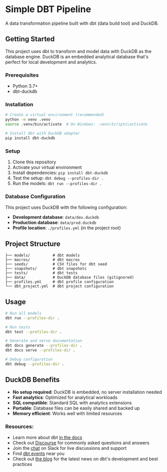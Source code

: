 # Simple DBT Pipeline

A data transformation pipeline built with dbt (data build tool) and DuckDB.

## Getting Started

This project uses dbt to transform and model data with DuckDB as the database engine. DuckDB is an embedded analytical database that's perfect for local development and analytics.

### Prerequisites

- Python 3.7+
- dbt-duckdb

### Installation

```bash
# Create a virtual environment (recommended)
python -m venv .venv
source .venv/bin/activate  # On Windows: .venv\Scripts\activate

# Install dbt with DuckDB adapter
pip install dbt-duckdb
```

### Setup

1. Clone this repository
2. Activate your virtual environment
3. Install dependencies: `pip install dbt-duckdb`
4. Test the setup: `dbt debug --profiles-dir .`
5. Run the models: `dbt run --profiles-dir .`

### Database Configuration

This project uses DuckDB with the following configuration:
- **Development database**: `data/dev.duckdb`
- **Production database**: `data/prod.duckdb`
- **Profile location**: `./profiles.yml` (in the project root)

## Project Structure

```
├── models/          # dbt models
├── macros/          # dbt macros
├── seeds/           # CSV files for dbt seed
├── snapshots/       # dbt snapshots
├── tests/           # dbt tests
├── data/            # DuckDB database files (gitignored)
├── profiles.yml     # dbt profile configuration
└── dbt_project.yml  # dbt project configuration
```

## Usage

```bash
# Run all models
dbt run --profiles-dir .

# Run tests
dbt test --profiles-dir .

# Generate and serve documentation
dbt docs generate --profiles-dir .
dbt docs serve --profiles-dir .

# Debug configuration
dbt debug --profiles-dir .
```

## DuckDB Benefits

- **No setup required**: DuckDB is embedded, no server installation needed
- **Fast analytics**: Optimized for analytical workloads
- **SQL compatible**: Standard SQL with analytics extensions
- **Portable**: Database files can be easily shared and backed up
- **Memory efficient**: Works well with limited resources

### Resources:
- Learn more about dbt [in the docs](https://docs.getdbt.com/docs/introduction)
- Check out [Discourse](https://discourse.getdbt.com/) for commonly asked questions and answers
- Join the [chat](https://community.getdbt.com/) on Slack for live discussions and support
- Find [dbt events](https://events.getdbt.com) near you
- Check out [the blog](https://blog.getdbt.com/) for the latest news on dbt's development and best practices
